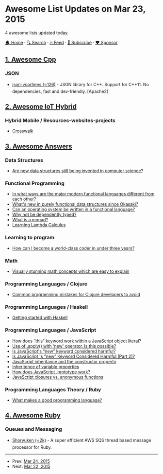 # Awesome List Updates on Mar 23, 2015

4 awesome lists updated today.

[🏠 Home](/README.md) · [🔍 Search](https://www.trackawesomelist.com/search/) · [🔥 Feed](https://www.trackawesomelist.com/rss.xml) · [📮 Subscribe](https://trackawesomelist.us17.list-manage.com/subscribe?u=d2f0117aa829c83a63ec63c2f&id=36a103854c) · [❤️  Sponsor](https://github.com/sponsors/theowenyoung)



## [1. Awesome Cpp](/content/fffaraz/awesome-cpp/README.md)

### JSON

*   [json-voorhees (⭐126)](https://github.com/tgockel/json-voorhees) - JSON library for C++. Support for C++11. No dependencies, fast and dev-friendly. \[Apache2]

## [2. Awesome IoT Hybrid](/content/weblancaster/awesome-IoT-hybrid/README.md)

### Hybrid Mobile / Resources-websites-projects

*   [Crosswalk](https://crosswalk-project.org/)

## [3. Awesome Answers](/content/cyberglot/awesome-answers/README.md)

### Data Structures

*   [Are new data structures still being invented in computer science?](http://qr.ae/QHYgb)

### Functional Programming

*   [In what ways are the major modern functional languages different from each other?](http://qr.ae/QHK6v)
*   [What's new in purely functional data structures since Okasaki?](http://cstheory.stackexchange.com/a/1550/32199)
*   [Can an operating system be written in a functional language?](http://qr.ae/QHAOS)
*   [Why not be dependently typed?](http://stackoverflow.com/a/13241158/1766338)
*   [What is a monad?](http://stackoverflow.com/a/194207/1766338)
*   [Learning Lambda Calculus](http://math.stackexchange.com/a/30667)

### Learning to program

*   [How can I become a world-class coder in under three years?](http://qr.ae/E8UPT)

### Math

*   [Visually stunning math concepts which are easy to explain](http://math.stackexchange.com/questions/733754/visually-stunning-math-concepts-which-are-easy-to-explain)

### Programming Languages / Clojure

*   [Common programming mistakes for Clojure developers to avoid](http://stackoverflow.com/a/2021343/1766338)

### Programming Languages / Haskell

*   [Getting started with Haskell](http://stackoverflow.com/a/1016986/1766338)

### Programming Languages / JavaScript

*   [How does “this” keyword work within a JavaScript object literal?](http://stackoverflow.com/a/134149/1766338)
*   [Use of .apply() with 'new' operator. Is this possible?](http://stackoverflow.com/a/1608546/1766338)
*   [Is JavaScript's “new” keyword considered harmful?](http://stackoverflow.com/a/383503/1766338)
*   [Is JavaScript 's “new” Keyword Considered Harmful (Part 2)?](http://stackoverflow.com/a/6375254/1766338)
*   [JavaScript inheritance and the constructor property](http://stackoverflow.com/a/8096017/1766338)
*   [Inheritence of variable properties](http://stackoverflow.com/a/15461601/1766338)
*   [How does JavaScript .prototype work?](http://stackoverflow.com/a/572996/1766338)
*   [JavaScript closures vs. anonymous functions](http://stackoverflow.com/a/12931785/1766338)

### Programming Languages Theory / Ruby

*   [What makes a good programming language?](http://qr.ae/QHArY)

## [4. Awesome Ruby](/content/markets/awesome-ruby/README.md)

### Queues and Messaging

*   [Shoryuken (⭐2k)](https://github.com/phstc/shoryuken) - A super efficient AWS SQS thread based message processor for Ruby.

---

- Prev: [Mar 24, 2015](/content/2015/03/24/README.md)
- Next: [Mar 22, 2015](/content/2015/03/22/README.md)